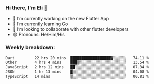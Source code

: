 ### Hi there, I'm Eli 👋
- 🔭 I’m currently working on the new Flutter App
- 🌱 I’m currently learning Go
- 🦄 I’m looking to collaborate with other flutter developers
- 😄 Pronouns: He/Him/His

### Weekly breakdown:
<!--START_SECTION:waka-->

```txt
Dart         22 hrs 20 mins  ██████████████████▓░░░░░░   74.11 %
Other        4 hrs 4 mins    ███▒░░░░░░░░░░░░░░░░░░░░░   13.54 %
JavaScript   2 hrs 12 mins   ██░░░░░░░░░░░░░░░░░░░░░░░   07.34 %
JSON         1 hr 13 mins    █░░░░░░░░░░░░░░░░░░░░░░░░   04.08 %
TypeScript   14 mins         ▒░░░░░░░░░░░░░░░░░░░░░░░░   00.81 %
```

<!--END_SECTION:waka-->
